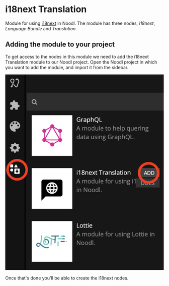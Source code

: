 # i18next Translation

Module for using [i18next](https://www.i18next.com) in Noodl.
The module has three nodes, _i18next_, _Language Bundle_ and _Translation_.

## Adding the module to your project

To get access to the nodes in this module we need to add the i18next Translation module to our Noodl project. Open the Noodl project in which you want to add the module, and import it from the sidebar.

<div class="ndl-images">
    <img src="/modules/i18next/i18next-add-module.png" class="ndl-image med"></img>
</div>

Once that's done you'll be able to create the i18next nodes.
